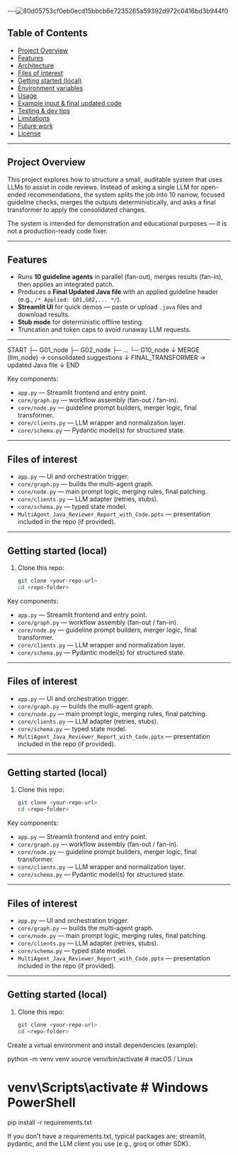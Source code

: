 ---![80d05753cf0eb0ecd15bbcb6e7235265a59392d972c0416bd3b944f0](https://github.com/user-attachments/assets/b75d134a-9400-4990-878a-4af22c512453)


## Table of Contents

- [Project Overview](#project-overview)  
- [Features](#features)  
- [Architecture](#architecture)  
- [Files of interest](#files-of-interest)  
- [Getting started (local)](#getting-started-local)  
- [Environment variables](#environment-variables)  
- [Usage](#usage)  
- [Example input & final updated code](#example-input--final-updated-code)  
- [Testing & dev tips](#testing--dev-tips)  
- [Limitations](#limitations)  
- [Future work](#future-work)  
- [License](#license)

---

## Project Overview

This project explores how to structure a small, auditable system that uses LLMs to assist in code reviews. Instead of asking a single LLM for open-ended recommendations, the system splits the job into 10 narrow, focused guideline checks, merges the outputs deterministically, and asks a final transformer to apply the consolidated changes.

The system is intended for demonstration and educational purposes — it is not a production-ready code fixer.

---

## Features

- Runs **10 guideline agents** in parallel (fan-out), merges results (fan-in), then applies an integrated patch.
- Produces a **Final Updated Java file** with an applied guideline header (e.g., `/* Applied: G01,G02,... */`).
- **Streamlit UI** for quick demos — paste or upload `.java` files and download results.
- **Stub mode** for deterministic offline testing.
- Truncation and token caps to avoid runaway LLM requests.

---
START
├─ G01_node
├─ G02_node
├─ ...
└─ G10_node
↓
MERGE (llm_node) -> consolidated suggestions
↓
FINAL_TRANSFORMER -> updated Java file
↓
END



Key components:
- `app.py` — Streamlit frontend and entry point.
- `core/graph.py` — workflow assembly (fan-out / fan-in).
- `core/node.py` — guideline prompt builders, merger logic, final transformer.
- `core/clients.py` — LLM wrapper and normalization layer.
- `core/schema.py` — Pydantic model(s) for structured state.

---

## Files of interest

- `app.py` — UI and orchestration trigger.  
- `core/graph.py` — builds the multi-agent graph.  
- `core/node.py` — main prompt logic, merging rules, final patching.  
- `core/clients.py` — LLM adapter (retries, stubs).  
- `core/schema.py` — typed state model.  
- `MultiAgent_Java_Reviewer_Report_with_Code.pptx` — presentation included in the repo (if provided).

---

## Getting started (local)

1. Clone this repo:
   ```bash
   git clone <your-repo-url>
   cd <repo-folder>

Key components:
- `app.py` — Streamlit frontend and entry point.
- `core/graph.py` — workflow assembly (fan-out / fan-in).
- `core/node.py` — guideline prompt builders, merger logic, final transformer.
- `core/clients.py` — LLM wrapper and normalization layer.
- `core/schema.py` — Pydantic model(s) for structured state.

---

## Files of interest

- `app.py` — UI and orchestration trigger.  
- `core/graph.py` — builds the multi-agent graph.  
- `core/node.py` — main prompt logic, merging rules, final patching.  
- `core/clients.py` — LLM adapter (retries, stubs).  
- `core/schema.py` — typed state model.  
- `MultiAgent_Java_Reviewer_Report_with_Code.pptx` — presentation included in the repo (if provided).

---

## Getting started (local)

1. Clone this repo:
   ```bash
   git clone <your-repo-url>
   cd <repo-folder>

Key components:
- `app.py` — Streamlit frontend and entry point.
- `core/graph.py` — workflow assembly (fan-out / fan-in).
- `core/node.py` — guideline prompt builders, merger logic, final transformer.
- `core/clients.py` — LLM wrapper and normalization layer.
- `core/schema.py` — Pydantic model(s) for structured state.

---

## Files of interest

- `app.py` — UI and orchestration trigger.  
- `core/graph.py` — builds the multi-agent graph.  
- `core/node.py` — main prompt logic, merging rules, final patching.  
- `core/clients.py` — LLM adapter (retries, stubs).  
- `core/schema.py` — typed state model.  
- `MultiAgent_Java_Reviewer_Report_with_Code.pptx` — presentation included in the repo (if provided).

---

## Getting started (local)

1. Clone this repo:
   ```bash
   git clone <your-repo-url>
   cd <repo-folder>
Create a virtual environment and install dependencies (example):

python -m venv venv
source venv/bin/activate    # macOS / Linux
# venv\Scripts\activate     # Windows PowerShell
pip install -r requirements.txt


If you don't have a requirements.txt, typical packages are:
streamlit, pydantic, and the LLM client you use (e.g., groq or other SDK).
